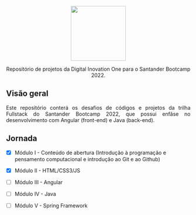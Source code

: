 <div align="center">
  <img src="https://user-images.githubusercontent.com/87024844/172685577-9b879f52-00a9-49e9-a5ed-287578d8e460.png" width="150">
  
  <p>Repositório de projetos da Digital Inovation One para o Santander Bootcamp 2022.</P>
</div>

<h2>Visão geral</h2>
<p align="justify">Este repositório conterá os desafios de códigos e projetos da trilha Fullstack do Santander Bootcamp 2022, que possui enfâse no desenvolvimento com Angular (front-end) e Java (back-end).</p>

<h2>Jornada</h2> 

  - [x] Módulo I - Conteúdo de abertura (Introdução à programação e pensamento computacional e introdução ao Git e ao Github)
  - [x] Módulo II - HTML/CSS3/JS 
  - [ ] Módulo III - Angular
  - [ ] Módulo IV - Java
  - [ ] Módulo V - Spring Framework

